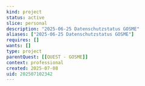 ```yaml
---
kind: project
status: active
slice: personal
description: "2025-06-25 Datenschutzstatus GOSME"
aliases: ["2025-06-25 Datenschutzstatus GOSME"]
requires: []
wants: []
type: project
parentQuest: [[QUEST - GOSME]]
context: professional
created: 2025-07-08
uid: 202507102342
---
```

